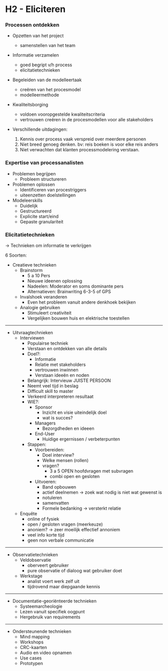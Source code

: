 # H2 - Eliciteren

### Processen ontdekken

- Opzetten van het project
  - samenstellen van het team
- Informatie verzamelen
  - goed begript v/h process
  - elicitatietechnieken
- Begeleiden van de modelleertaak
  - creëren van het procesmodel
  - modelleermethode
- Kwaliteitsborging

  - voldoen vooropgestelde kwaliteitscriteria
  - vertrouwen creëren in de procesmodellen voor alle stakeholders

- Verschillende uitdagingen:
  1. Kennis over process vaak verspreid over meerdere personen
  2. Niet breed genoeg denken. bv: reis boeken is voor elke reis anders
  3. Niet verwachten dat klanten processmodelering verstaan.

### Expertise van processanalisten

- Problemen begrijpen
  - Probleem structureren
- Problemen oplossen
  - Identificeren van procestriggers
  - uiteenzetten doelstellingen
- Modeleerskills
  - Duidelijk
  - Gestructureerd
  - Explicite start/eind
  - Gepaste granulariteit

### Elicitatietechnieken

-> Technieken om informatie te verkrijgen

6 Soorten:

- Creatieve technieken
  - Brainstorm
    - 5 a 10 Pers
    - Nieuwe ideenen oplossing
    - Nadeelen: Moderator en soms dominante pers
    - Alternatieven: Brainwriting 6-3-5 of GPS
  - Invalshoek veranderen
    - Even het probleem vanuit andere denkhoek bekijken
  - Analogie gebruiken
    - Stimuleert creativiteit
    - Vergelijken bouwen huis en elektrische toestellen

---

- Uitvraagtechnieken
  - Interviewen
    - Populairse techniek
    - Verstaan en ontdekken van alle details
    - Doel?:
      - Informatie
      - Relatie met stakeholders
      - vertrouwen inwinnen
      - Verstaan ideeën en noden
    - Belangrijk: Intervieuw JUISTE PERSOON
    - Neemt veel tijd in beslag
    - Difficult skill to master
    - Verkeerd interpreteren resultaat
    - WIE?:
      - Sponsor
        - Inzicht en visie uiteindelijk doel
        - wat is succes?
      - Managers
        - Bezorgdheden en ideeen
      - End-User
        - Huidige ergernissen / verbeterpunten
    - Stappen:
      - Voorbereiden:
        - Doel interview?
        - Welke mensen (rollen)
        - vragen?
          - 3 a 5 OPEN hoofdvragen met subvragen
          - combi open en gesloten
      - Uitvoeren:
        - Band opbouwen
        - actief deelnemen -> zoek wat nodig is niet wat gewenst is
        - notuleren
        - samenvatten
        - Formele bedanking -> versterkt relatie
  - Enquête
    - online of fysiek
    - open / gesloten vragen (meerkeuze)
    - anoniem? -> zeer moeilijk effectief annoniem
    - veel info korte tijd
    - geen non verbale communicatie

---

- Observatietechnieken
  - Veldobservatie
    - oberveert gebruiker
    - pure observatie of dialoog wat gebruiker doet
  - Werkstage
    - analist voert werk zelf uit
    - tijdrovend maar diepgaande kennis

---

- Documentatie-georiënteerde technieken
  - Systeemarcheologie
  - Lezen vanuit specifiek oogpunt
  - Hergebruik van requirements

---

- Ondersteunende technieken
  - Mind mapping
  - Workshops
  - CRC-kaarten
  - Audio en video opnamen
  - Use cases
  - Prototypen
